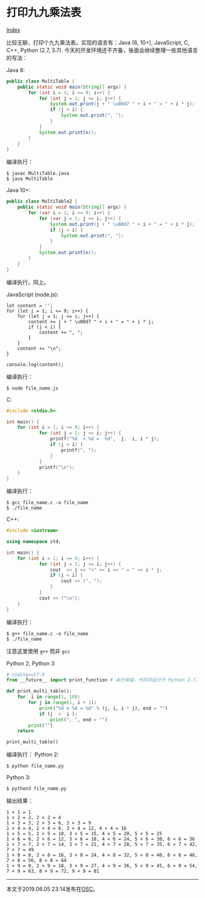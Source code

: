 # 打印九九乘法表

[Index](index.md)

比较无聊，打印个九九乘法表。实现的语言有：Java (8, 10+), JavaScript, C, C++, Python (2.7, 3.7).
今天的开发环境还不齐备，後面会继续整理一些其他语言的写法：

Java 8:
``` java
public class MultiTable {
    public static void main(String[] args) {
        for (int i = 1; i <= 9; i++) {
            for (int j = 1; j <= i; j++) {
                System.out.print(j + " \u00d7 " + i + " = " + i * j);
                if (j < i) {
                    System.out.print(", ");
                }
            }
            System.out.println();
        }
    }
}
```
编译执行：
```
$ javac MultiTable.java
$ java MultiTable
```

Java 10+:
``` java
public class MultiTable2 {
    public static void main(String[] args) {
        for (var i = 1; i <= 9; i++) {
            for (var j = 1; j <= i; j++) {
                System.out.print(j + " \u00d7 " + i + " = " + i * j);
                if (j < i) {
                    System.out.print(", ");
                }
            }
            System.out.println();
        }
    }
}
```
编译执行，同上。

JavaScript (node.js):
```
let content = '';
for (let i = 1; i <= 9; i++) {
    for (let j = 1; j <= i; j++) {
        content += j + " \u00d7 " + i + " = " + i * j;
        if (j < i) {
            content += ", ";
        }
    }
    content += "\n";
}

console.log(content);
```
编译执行：
```
$ node file_name.js
```

C:
``` C
#include <stdio.h>

int main() {
    for (int i = 1; i <= 9; i++) {
            for (int j = 1; j <= i; j++) {
                printf("%d  × %d =  %d",  j,  i, i * j);
                if (j < i) {
                    printf(", ");
                }
            }
            printf("\n");
    }
}
```
编译执行：
```
$ gcc file_name.c -o file_name
$ ./file_name
```

C++:
``` cpp
#include <iostream>

using namespace std;

int main() {
    for (int i = 1; i <= 9; i++) {
            for (int j = 1; j <= i; j++) {
                cout  << j << "×" << i << " = " << i * j;
                if (j < i) {
                    cout << (", ");
                }
            }
            cout << ("\n");
    }
}
```
编译执行：
```
$ g++ file_name.c -o file_name
$ ./file_name
```
注意这里使用 ``g++`` 而非 ``gcc``

Python 2, Python 3
``` python
# coding=utf-8
from __future__ import print_function # 本行保留，代码可运行于 Python 2.7，注释掉即为 Python 3.7 版本

def print_multi_table():
    for  i in range(1, 10):
        for j in range(1, i + 1):
            print("%d x %d = %d" % (j, i, i * j), end = "")
            if (j  <  i ):
                print(", ", end = "")
        print("")
    return

print_multi_table()
```
编译执行：
Python 2:
```
$ python file_name.py
```
Python 3:
```
$ python3 file_name.py
```

输出结果：

```plaintext
1 × 1 = 1   
1 × 2 = 2, 2 × 2 = 4   
1 × 3 = 3, 2 × 3 = 6, 3 × 3 = 9   
1 × 4 = 4, 2 × 4 = 8, 3 × 4 = 12, 4 × 4 = 16   
1 × 5 = 5, 2 × 5 = 10, 3 × 5 = 15, 4 × 5 = 20, 5 × 5 = 25   
1 × 6 = 6, 2 × 6 = 12, 3 × 6 = 18, 4 × 6 = 24, 5 × 6 = 30, 6 × 6 = 36   
1 × 7 = 7, 2 × 7 = 14, 3 × 7 = 21, 4 × 7 = 28, 5 × 7 = 35, 6 × 7 = 42, 7 × 7 = 49   
1 × 8 = 8, 2 × 8 = 16, 3 × 8 = 24, 4 × 8 = 32, 5 × 8 = 40, 6 × 8 = 48, 7 × 8 = 56, 8 × 8 = 64   
1 × 9 = 9, 2 × 9 = 18, 3 × 9 = 27, 4 × 9 = 36, 5 × 9 = 45, 6 × 9 = 54, 7 × 9 = 63, 8 × 9 = 72, 9 × 9 = 81   
```

---

本文于2019.06.05 23:14发布在[OSC](https://my.oschina.net/iridium/blog/3058988)。